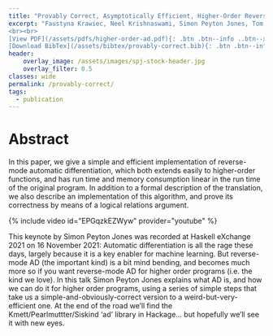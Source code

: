 ```yaml
---
title: "Provably Correct, Asymptotically Efficient, Higher-Order Reverse-Mode Automatic Differentiation"
excerpt: "Faustyna Krawiec, Neel Krishnaswami, Simon Peyton Jones, Tom Ellis, Andrew Fitzgibbon, and Richard Eisenberg <br><br> Published in <em> POPL 2022 </em>
<br><br>
[View PDF](/assets/pdfs/higher-order-ad.pdf){: .btn .btn--info ..btn--x-large}
[Download BibTex](/assets/bibtex/provably-correct.bib){: .btn .btn--info ..btn--x-large}"
header:
    overlay_image: /assets/images/spj-stock-header.jpg
    overlay_filter: 0.5
classes: wide
permalink: /provably-correct/
tags:
  - publication
---
```


# Abstract
In this paper, we give a simple and efficient implementation of reverse-mode automatic differentiation, which both extends easily to higher-order functions, and has run time and memory consumption linear in the run time of the original program. In addition to a formal description of the translation, we also describe an implementation of this algorithm, and prove its correctness by means of a logical relations argument.

{% include video id="EPGqzkEZWyw" provider="youtube" %}

This keynote by Simon Peyton Jones was recorded at Haskell eXchange 2021 on 16 November 2021: Automatic differentiation is all the rage these days, largely because it is a key enabler for machine learning. But reverse-mode AD (the important kind) is a bit mind bending, and becomes much more so if you want reverse-mode AD for higher order programs (i.e. the kind we love). In this talk Simon Peyton Jones explains what AD is, and how we can do it for higher order programs, using a series of simple steps that take us a simple-and-obviously-correct version to a weird-but-very-efficient one. At the end of the road we’ll find the Kmett/Pearlmuttter/Siskind ‘ad’ library in Hackage… but hopefully we’ll see it with new eyes.
